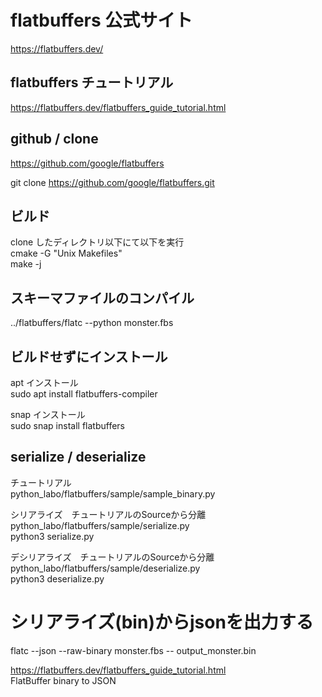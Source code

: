# flatbuffers 公式サイト

https://flatbuffers.dev/


## flatbuffers チュートリアル

https://flatbuffers.dev/flatbuffers_guide_tutorial.html


## github / clone

https://github.com/google/flatbuffers

git clone https://github.com/google/flatbuffers.git


## ビルド

clone したディレクトリ以下にて以下を実行  
cmake -G "Unix Makefiles"  
make -j  


## スキーマファイルのコンパイル

../flatbuffers/flatc --python monster.fbs  


## ビルドせずにインストール

apt インストール  
sudo apt install flatbuffers-compiler  

snap インストール  
sudo snap install flatbuffers  


## serialize / deserialize

チュートリアル  
python_labo/flatbuffers/sample/sample_binary.py  

シリアライズ　チュートリアルのSourceから分離  
python_labo/flatbuffers/sample/serialize.py  
python3 serialize.py  

デシリアライズ　チュートリアルのSourceから分離  
python_labo/flatbuffers/sample/deserialize.py  
python3 deserialize.py  


# シリアライズ(bin)からjsonを出力する

flatc --json --raw-binary monster.fbs -- output_monster.bin  

https://flatbuffers.dev/flatbuffers_guide_tutorial.html  
FlatBuffer binary to JSON